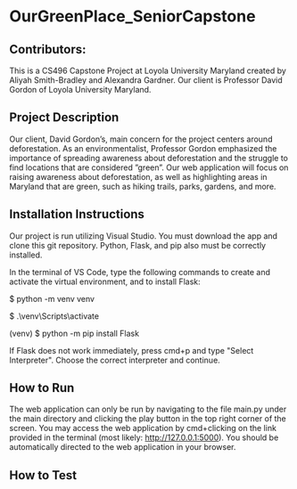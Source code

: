 # OurGreenPlace_SeniorCapstone

## Contributors: 
This is a CS496 Capstone Project at Loyola University Maryland created by Aliyah Smith-Bradley and Alexandra Gardner. Our client is Professor David Gordon of Loyola University Maryland.

## Project Description
Our client, David Gordon’s, main concern for the project centers around deforestation. As an environmentalist, Professor Gordon emphasized the importance of spreading awareness about deforestation and
the struggle to find locations that are considered ”green”. Our web application will focus on raising
awareness about deforestation, as well as highlighting areas in Maryland that are green, such as hiking trails,
parks, gardens, and more.

## Installation Instructions
Our project is run utilizing Visual Studio. You must download the app and clone this git repository. Python, Flask, and pip also must be correctly installed.   

In the terminal of VS Code, type the following commands to create and activate the virtual environment, and to install Flask: 

  $ python -m venv venv

  $ .\venv\Scripts\activate

  (venv) $ python -m pip install Flask 

If Flask does not work immediately, press cmd+p and type "Select Interpreter". Choose the correct interpreter and continue. 

## How to Run
The web application can only be run by navigating to the file main.py under the main directory and clicking the play button in the top right corner of the screen. You may access the web application by cmd+clicking on the link provided in the terminal (most likely: http://127.0.0.1:5000). You should be automatically directed to the web application in your browser.    

## How to Test

